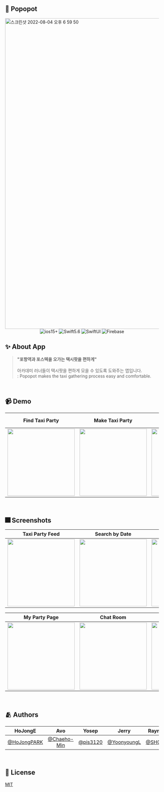 ## 📱 Popopot
<img width="1018" alt="스크린샷 2022-08-04 오후 6 59 50" src="https://user-images.githubusercontent.com/58019653/182820254-631ff319-b4bf-4c24-b981-a696dad8fd1b.png">
<div align="center">
  <img alt="ios15+" src ="https://img.shields.io/badge/15+-000000?&style=flat&logo=ios&logoColor=FFFFFF">
  <img alt="Swift5.6" src ="https://img.shields.io/badge/Swift5.6-000000?&style=flat&logo=Swift&logoColor=F05138">
  <img alt="SwiftUI" src ="https://img.shields.io/badge/SwiftUI-000000?&style=flat&logo=Swift&logoColor=0055AF">
  <img alt="Firebase" src ="https://img.shields.io/badge/Firebase-000000?&style=flat&logo=Firebase&logoColor=FFCB2Bf">
</div>

## ✨ About App
> **"포항역과 포스텍을 오가는 택시팟을 편하게"**
<br><br>아카데미 러너들이 택시팟을 편하게 모을 수 있도록 도와주는 앱입니다.
<br>: Popopot makes the taxi gathering process easy and comfortable.
<br>

## 📹 Demo
|Find Taxi Party|Make Taxi Party|Join Taxi Party|Chat with Taxi Party member|
|:-:|:-:|:-:|:-:|
|<img src="https://user-images.githubusercontent.com/58019653/182845424-d2ad9189-97ed-4ce0-8348-3a47565e4286.gif" width="220"/>|<img src="https://user-images.githubusercontent.com/58019653/182845701-9818c20b-17a0-455b-a224-11f4dc4bfac1.gif" width="220"/>|<img src="https://user-images.githubusercontent.com/58019653/182846006-5c3f0d5f-1121-456f-9324-6efd0a264f50.gif" width="220"/>|<img src="https://user-images.githubusercontent.com/58019653/182846337-a215a06c-7bc6-4e80-9522-b917674c8299.gif" width="220"/>|
<br>

## 🎆 Screenshots
|Taxi Party Feed|Search by Date|Detail Info|Make Taxi Party Page|
|:-:|:-:|:-:|:-:|
|<img src="https://user-images.githubusercontent.com/58019653/182849701-77f70592-8c28-4430-b7c1-51cf69c076a9.PNG" width="220"/>|<img src="https://user-images.githubusercontent.com/58019653/182849779-72d32c8c-cdda-4e20-8a15-0ed21ef0eab7.gif" width="220"/>|<img src="https://user-images.githubusercontent.com/58019653/182849524-ad64f3d8-2725-4daf-9072-0d9c31801510.PNG" width="220"/>|<img src="https://user-images.githubusercontent.com/58019653/182849374-e209d47d-da22-4613-9c2f-7b81ffe16521.PNG" width="220"/>|

|My Party Page|Chat Room|Leave Party|Settings|
|:-:|:-:|:-:|:-:|
|<img src="https://user-images.githubusercontent.com/58019653/182853839-2775a586-3720-4ffc-a732-492181de922c.PNG" width="220"/>|<img src="https://user-images.githubusercontent.com/58019653/182850032-da55e9a7-381f-421a-b366-3325b9941e1e.PNG" width="220"/>|<img src="https://user-images.githubusercontent.com/58019653/182850050-5735d0ec-44c8-4d56-9b0c-df3c28eb6531.gif" width="220"/>|<img src="https://user-images.githubusercontent.com/58019653/182850067-26059a06-2758-4b5f-ae9f-6118e501f375.PNG" width="220"/>|
<br>

## 🫂 Authors
|HoJongE|Avo|Yosep|Jerry|Raymond|Joy|
|:-:|:-:|:-:|:-:|:-:|:-:|
[@HoJongPARK](https://github.com/HoJongPARK) | [@Chaeho-Min](https://github.com/Chaeho-Min) | [@pis3120](https://github.com/pis3120) | [@YoonyoungL](https://github.com/YoonyoungL) | [@SH0123n](https://github.com/SH0123n) | [@jsyworks](https://github.com/jsyworks)
<br>

## 🔏 License
[MIT](https://choosealicense.com/licenses/mit/)
